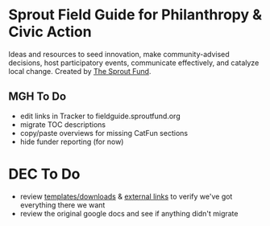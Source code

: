# Sprout Field Guide for Philanthropy & Civic Action
Ideas and resources to seed innovation, make community-advised decisions, host participatory events, communicate effectively, and catalyze local change. Created by [The Sprout Fund](https://www.sproutfund.org/).

## MGH To Do

* edit links in Tracker to fieldguide.sproutfund.org
* migrate TOC descriptions
* copy/paste overviews for missing CatFun sections
* hide funder reporting (for now)


# DEC To Do

* review [templates/downloads](http://fieldguide.sproutfund.org/resources/templates-downloads/) & [external links](http://fieldguide.sproutfund.org/resources/related-external-links/) to verify we've got everything there we want
* review the original google docs and see if anything didn't migrate
